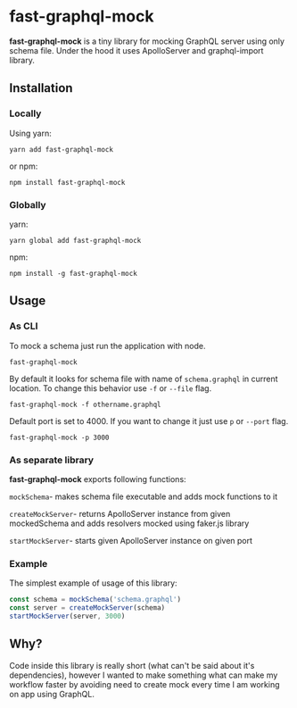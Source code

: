 # fast-graphql-mock
**fast-graphql-mock** is a tiny library for mocking GraphQL server using only schema file.
Under the hood it uses ApolloServer and graphql-import library.

## Installation
### Locally
Using yarn:

`yarn add fast-graphql-mock`


or npm:

`npm install fast-graphql-mock`


### Globally
yarn:

`yarn global add fast-graphql-mock`


npm:

`npm install -g fast-graphql-mock`

## Usage

### As CLI
To mock a schema just run the application with node.
```shell
fast-graphql-mock
```

By default it looks for schema file with name of `schema.graphql` in current location.
To change this behavior use `-f` or `--file` flag.
```shell
fast-graphql-mock -f othername.graphql
```

Default port is set to 4000. If you want to change it just use `p` or `--port` flag.
```shell
fast-graphql-mock -p 3000
```

### As separate library
**fast-graphql-mock** exports following functions:



`mockSchema`- makes schema file executable and adds mock functions to it


`createMockServer`- returns ApolloServer instance from given mockedSchema and adds resolvers mocked using faker.js library


`startMockServer`- starts given ApolloServer instance on given port


### Example
The simplest example of usage of this library:
```javascript
const schema = mockSchema('schema.graphql')
const server = createMockServer(schema)
startMockServer(server, 3000)
```


## Why?
Code inside this library is really short (what can't be said about it's dependencies),
however I wanted to make something what can make my workflow faster by avoiding need to create
mock every time I am working on app using GraphQL.
